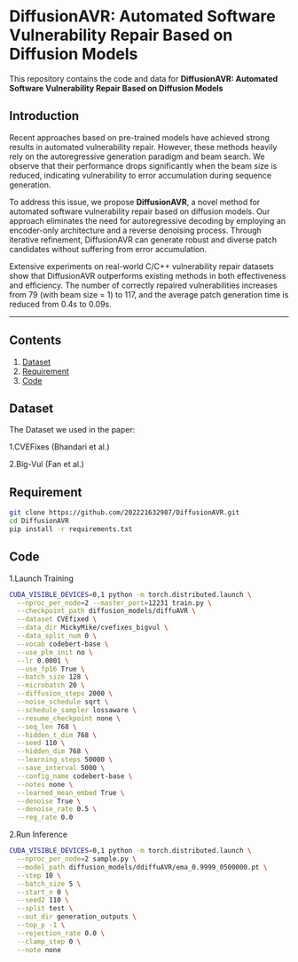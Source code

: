 # DiffusionAVR: Automated Software Vulnerability Repair Based on Diffusion Models

<p aligh="center"> This repository contains the code and data for <b>DiffusionAVR: Automated Software Vulnerability Repair Based on Diffusion Models</b> </p>

## Introduction

Recent approaches based on pre-trained models have achieved strong results in automated vulnerability repair. However, these methods heavily rely on the autoregressive generation paradigm and beam search. We observe that their performance drops significantly when the beam size is reduced, indicating vulnerability to error accumulation during sequence generation.

To address this issue, we propose <b>DiffusionAVR</b>, a novel method for automated software vulnerability repair based on diffusion models. Our approach eliminates the need for autoregressive decoding by employing an encoder-only architecture and a reverse denoising process. Through iterative refinement, DiffusionAVR can generate robust and diverse patch candidates without suffering from error accumulation.

Extensive experiments on real-world C/C++ vulnerability repair datasets show that DiffusionAVR outperforms existing methods in both effectiveness and efficiency. The number of correctly repaired vulnerabilities increases from 79 (with beam size = 1) to 117, and the average patch generation time is reduced from 0.4s to 0.09s.

----------

## Contents  
1. [Dataset](#Dataset)   
2. [Requirement](#Requirement)  
3. [Code](#Code)  

## Dataset

The Dataset we used in the paper:

1.CVEFixes (Bhandari et al.) 

2.Big-Vul (Fan et al.)

## Requirement

```bash
git clone https://github.com/202221632987/DiffusionAVR.git
cd DiffusionAVR
pip install -r requirements.txt
```


## Code

1.Launch Training 

```bash
CUDA_VISIBLE_DEVICES=0,1 python -m torch.distributed.launch \
  --nproc_per_node=2 --master_port=12231 train.py \
  --checkpoint_path diffusion_models/diffuAVR \
  --dataset CVEfixed \
  --data_dir MickyMike/cvefixes_bigvul \
  --data_split_num 0 \
  --vocab codebert-base \
  --use_plm_init no \
  --lr 0.0001 \
  --use_fp16 True \
  --batch_size 128 \
  --microbatch 20 \
  --diffusion_steps 2000 \
  --noise_schedule sqrt \
  --schedule_sampler lossaware \
  --resume_checkpoint none \
  --seq_len 768 \
  --hidden_t_dim 768 \
  --seed 110 \
  --hidden_dim 768 \
  --learning_steps 50000 \
  --save_interval 5000 \
  --config_name codebert-base \
  --notes none \
  --learned_mean_embed True \
  --denoise True \
  --denoise_rate 0.5 \
  --reg_rate 0.0
```

2.Run Inference

```bash
CUDA_VISIBLE_DEVICES=0,1 python -m torch.distributed.launch \
  --nproc_per_node=2 sample.py \
  --model_path diffusion_models/ddiffuAVR/ema_0.9999_0500000.pt \
  --step 10 \
  --batch_size 5 \
  --start_n 0 \
  --seed2 110 \
  --split test \
  --out_dir generation_outputs \
  --top_p -1 \
  --rejection_rate 0.0 \
  --clamp_step 0 \
  --note none
```
